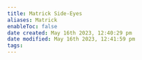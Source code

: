 ```yaml
---
title: Matrick Side-Eyes
aliases: Matrick
enableToc: false
date created: May 16th 2023, 12:40:29 pm
date modified: May 16th 2023, 12:41:59 pm
tags: 
---
```

